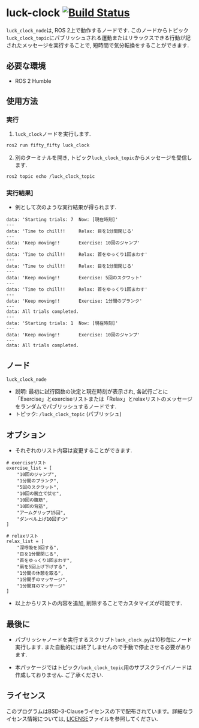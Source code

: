 # luck-clock [![Build Status](https://github.com/0Haruto/fifty-fifty/actions/workflows/test.yml/badge.svg)](https://github.com/0Haruto/fifty-fifty/actions/workflows/test.yml)

`luck_clock_node`は, ROS 2上で動作するノードです. このノードからトピック`luck_clock_topic`にパブリッシュされる運動またはリラックスできる行動が記されたメッセージを実行することで, 短時間で気分転換をすることができます.

## 必要な環境

- ROS 2 Humble

## 使用方法

### 実行

1. `luck_clock`ノードを実行します.

```Bash
ros2 run fifty_fifty luck_clock
```

2. 別のターミナルを開き, トピック`luck_clock_topic`からメッセージを受信します.

```Bash
ros2 topic echo /luck_clock_topic
```

### 実行結果]

- 例として次のような実行結果が得られます.

```
data: 'Starting trials: 7  Now: [現在時刻]'
---
data: 'Time to chill!!     Relax: 目を1分間閉じる'
---
data: 'Keep moving!!       Exercise: 10回のジャンプ'
---
data: 'Time to chill!!     Relax: 首をゆっくり1回まわす'
---
data: 'Time to chill!!     Relax: 目を1分間閉じる'
---
data: 'Keep moving!!       Exercise: 5回のスクワット'
---
data: 'Time to chill!!     Relax: 首をゆっくり1回まわす'
---
data: 'Keep moving!!       Exercise: 1分間のプランク'
---
data: All trials completed.
---
data: 'Starting trials: 1  Now: [現在時刻]'
---
data: 'Keep moving!!       Exercise: 10回のジャンプ'
---
data: All trials completed.
```

## ノード

`luck_clock_node`
- 説明: 最初に試行回数の決定と現在時刻が表示され, 各試行ごとに「Exercise」とexerciseリストまたは「Relax」とrelaxリストのメッセージをランダムでパブリッシュするノードです.
- トピック: `/luck_clock_topic` (パブリッシュ)

## オプション

- それぞれのリスト内容は変更することができます.

```luck_clock_py
# exerciseリスト
exercise_list = [
    "10回のジャンプ",
    "1分間のプランク",
    "5回のスクワット",
    "10回の腕立て伏せ",
    "10回の腹筋",
    "10回の背筋",
    "アームグリップ15回",
    "ダンベル上げ10回ずつ"
]

# relaxリスト
relax_list = [
    "深呼吸を3回する",
    "目を1分間閉じる",
    "首をゆっくり1回まわす",
    "肩を5回上げ下げする",
    "1分間の休憩を取る",
    "1分間手のマッサージ",
    "1分間耳のマッサージ"
]
```

- 以上からリストの内容を追加, 削除することでカスタマイズが可能です.

## 最後に

- パブリッシャノードを実行するスクリプト`luck_clock.py`は10秒毎にノード実行します. また自動的には終了しませんので手動で停止させる必要があります.

- 本パッケージではトピック`/luck_clock_topic`用のサブスクライバノードは作成しておりません. ご了承ください.

## ライセンス

このプログラムはBSD-3-Clauseライセンスの下で配布されています。詳細なライセンス情報については,  [LICENSE](LICENSE)ファイルを参照してください.
